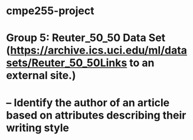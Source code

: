 # cmpe255-project
# Group 5:  Reuter_50_50 Data Set (https://archive.ics.uci.edu/ml/datasets/Reuter_50_50Links to an external site.) 
#  – Identify the author of an article based on attributes describing their writing style
